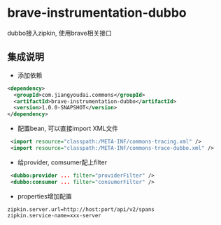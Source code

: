 # brave-instrumentation-dubbo 

dubbo接入zipkin, 使用brave相关接口

## 集成说明

- 添加依赖

``` xml
<dependency>
  <groupId>com.jiangyoudai.commons</groupId>
  <artifactId>brave-instrumentation-dubbo</artifactId>
  <version>1.0.0-SNAPSHOT</version>
</dependency>
```

- 配置bean, 可以直接import XML文件

``` xml
 <import resource="classpath:/META-INF/commons-tracing.xml" />
 <import resource="classpath:/META-INF/commons-trace-dubbo.xml" />
```

- 给provider, comsumer配上filter

``` xml
 <dubbo:provider ... filter="providerFilter" />
 <dubbo:consumer ... filter="consumerFilter" />
```

- properties增加配置

``` properties
zipkin.server.url=http://host:port/api/v2/spans
zipkin.service-name=xxx-server
```